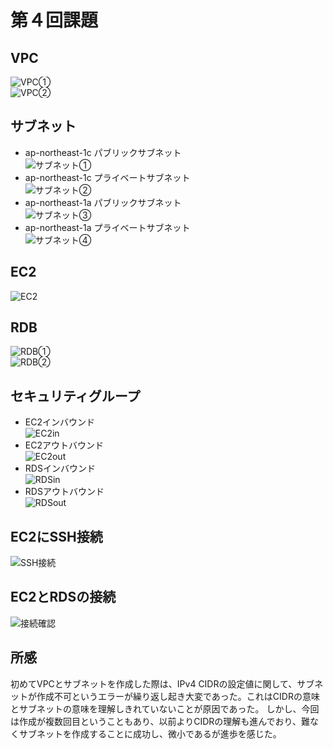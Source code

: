 # 第４回課題  
## VPC  
![VPC①](img01/lecture04-3.png)  
![VPC②](img01/lecture04-4.png)   
  
## サブネット  
+ ap-northeast-1c パブリックサブネット  
![サブネット①](img01/lecture04-5.png)  
+ ap-northeast-1c プライベートサブネット  
![サブネット②](img01/lecture04-6.png)  
+ ap-northeast-1a パブリックサブネット  
![サブネット③](img01/lecture04-7.png)  
+ ap-northeast-1a プライベートサブネット  
![サブネット④](img01/lecture04-8.png)  

## EC2  
![EC2](img01/lecture04-11.png)  

## RDB  
![RDB①](img01/lecture04-9.png)  
![RDB②](img01/lecture04-10.png)  

## セキュリティグループ  
+ EC2インバウンド  
![EC2in](img01/lecture04-12.png)  
+ EC2アウトバウンド  
![EC2out](img01/lecture04-13.png)  
+ RDSインバウンド  
![RDSin](img01/lecture04-14.png)  
+ RDSアウトバウンド  
![RDSout](img01/lecture04-15.png)  

## EC2にSSH接続  
![SSH接続](img01/lecture04-1.png)  

## EC2とRDSの接続  
![接続確認](img01/lecture04-2.png)  

## 所感  
初めてVPCとサブネットを作成した際は、IPv4 CIDRの設定値に関して、サブネットが作成不可というエラーが繰り返し起き大変であった。これはCIDRの意味とサブネットの意味を理解しきれていないことが原因であった。
しかし、今回は作成が複数回目ということもあり、以前よりCIDRの理解も進んでおり、難なくサブネットを作成することに成功し、微小であるが進歩を感じた。